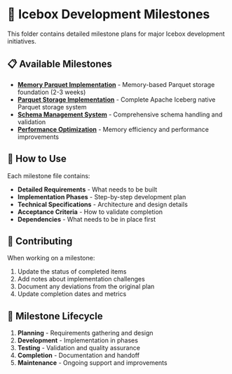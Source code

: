 # 🎯 Icebox Development Milestones

This folder contains detailed milestone plans for major Icebox development initiatives.

## 📋 Available Milestones

- **[Memory Parquet Implementation](memory-parquet-implementation.md)** - Memory-based Parquet storage foundation (2-3 weeks)
- **[Parquet Storage Implementation](parquet-storage-implementation.md)** - Complete Apache Iceberg native Parquet storage system
- **[Schema Management System](schema-management-system.md)** - Comprehensive schema handling and validation
- **[Performance Optimization](performance-optimization.md)** - Memory efficiency and performance improvements

## 🚀 How to Use

Each milestone file contains:
- **Detailed Requirements** - What needs to be built
- **Implementation Phases** - Step-by-step development plan
- **Technical Specifications** - Architecture and design details
- **Acceptance Criteria** - How to validate completion
- **Dependencies** - What needs to be in place first

## 📝 Contributing

When working on a milestone:
1. Update the status of completed items
2. Add notes about implementation challenges
3. Document any deviations from the original plan
4. Update completion dates and metrics

## 🔄 Milestone Lifecycle

1. **Planning** - Requirements gathering and design
2. **Development** - Implementation in phases
3. **Testing** - Validation and quality assurance
4. **Completion** - Documentation and handoff
5. **Maintenance** - Ongoing support and improvements
